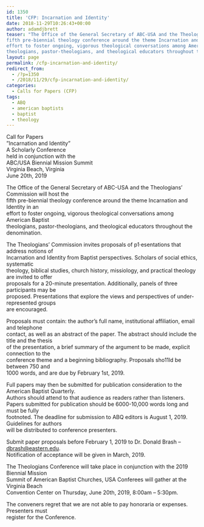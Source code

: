 ```yaml
---
id: 1350
title: 'CFP: Incarnation and Identity'
date: 2018-11-29T10:26:43+00:00
author: adamdjbrett
teaser: "The Office of the General Secretary of ABC-USA and the Theologians&#8217; Commission will host the  
fifth pre-biennial theology conference around the theme Incarnation and Identity in an  
effort to foster ongoing, vigorous theological conversations among American Baptist  
theologians, pastor-theologians, and theological educators throughout the denomination."
layout: page
permalink: /cfp-incarnation-and-identity/
redirect_from:
  - /?p=1350
  - /2018/11/29/cfp-incarnation-and-identity/
categories:
  - Calls for Papers (CFP)
tags:
  - ABQ
  - american baptists
  - baptist
  - theology
---
```

Call for Papers  
&#8221;Incarnation and Identity&#8221;  
A Scholarly Conference  
held in conjunction with the  
ABC/USA Biennial Mission Summit  
Virginia Beach, Virginia  
June 20th, 2019

<!--more-->

The Office of the General Secretary of ABC-USA and the Theologians&#8217; Commission will host the  
fifth pre-biennial theology conference around the theme Incarnation and Identity in an  
effort to foster ongoing, vigorous theological conversations among American Baptist  
theologians, pastor-theologians, and theological educators throughout the denomination.

The Theologians&#8217; Commission invites proposals of p1·esentations that address notions of  
Incarnation and Identity from Baptist perspectives. Scholars of social ethics, systematic  
theology, biblical studies, church history, missiology, and practical theology are invited to offer  
proposals for a 20-minute presentation. Additionally, panels of three participants may be  
proposed. Presentations that explore the views and perspectives of under-represented groups  
are encouraged.

Proposals must contain: the author&#8217;s full name, institutional affiliation, email and telephone  
contact, as well as an abstract of the paper. The abstract should include the title and the thesis  
of the presentation, a brief summary of the argument to be made, explicit connection to the  
conference theme and a beginning bibliography. Proposals sho11ld be between 750 and  
1000 words, and are due by February 1st, 2019.

Full papers may then be submitted for publication consideration to the American Baptist Quarterly.  
Authors should attend to that audience as readers rather than listeners.  
Papers submitted for publication should be 6000-10,000 words long and must be fully  
footnoted. The deadline for submission to ABQ editors is August 1, 2019. Guidelines for authors  
will be distributed to conference presenters.

Submit paper proposals before February 1, 2019 to Dr. Donald Brash &#8211; dbrash@eastern.edu.  
Notification of acceptance will be given in March, 2019.

The Theologians Conference will take place in conjunction with the 2019 Biennial Mission  
Summit of American Baptist Churches, USA Conferees will gather at the Virginia Beach  
Convention Center on Thursday, June 20th, 2019, 8:00am &#8211; 5:30pm.

The conveners regret that we are not able to pay honoraria or expenses. Presenters must  
register for the Conference.
